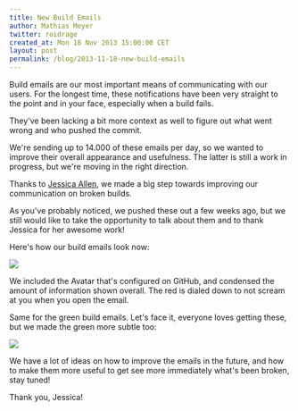 ```yaml
---
title: New Build Emails
author: Mathias Meyer
twitter: roidrage
created_at: Mon 18 Nov 2013 15:00:00 CET
layout: post
permalink: /blog/2013-11-18-new-build-emails
---
```

Build emails are our most important means of communicating with our users. For
the longest time, these notifications have been very straight to the point and
in your face, especially when a build fails.

They've been lacking a bit more context as well to figure out what went wrong
and who pushed the commit.

We're sending up to 14.000 of these emails per day, so we wanted to improve
their overall appearance and usefulness. The latter is still a work in progress,
but we're moving in the right direction.

Thanks to [Jessica Allen](https://twitter.com/jessikaspaceket), we made a big step towards improving our communication
on broken builds.

As you've probably noticed, we pushed these out a few weeks ago, but we still
would like to take the opportunity to talk about them and to thank Jessica for
her awesome work!

Here's how our build emails look now:

![](http://s3itch.paperplanes.de/buildfailed_20131115_155653.jpg)

We included the Avatar that's configured on GitHub, and condensed the amount of
information shown overall. The red is dialed down to not scream at you when you
open the email.

Same for the green build emails. Let's face it, everyone loves getting these,
but we made the green more subtle too:

![](http://s3itch.paperplanes.de/buildsuccess_20131115_160120.jpg)

We have a lot of ideas on how to improve the emails in the future, and how to
make them more useful to get see more immediately what's been broken, stay
tuned!

Thank you, Jessica!
